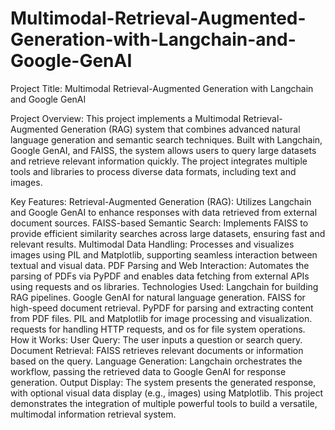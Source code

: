 # Multimodal-Retrieval-Augmented-Generation-with-Langchain-and-Google-GenAI

Project Title:
Multimodal Retrieval-Augmented Generation with Langchain and Google GenAI

Project Overview:
This project implements a Multimodal Retrieval-Augmented Generation (RAG) system that combines advanced natural language generation and semantic search techniques. Built with Langchain, Google GenAI, and FAISS, the system allows users to query large datasets and retrieve relevant information quickly. The project integrates multiple tools and libraries to process diverse data formats, including text and images.

Key Features:
Retrieval-Augmented Generation (RAG): Utilizes Langchain and Google GenAI to enhance responses with data retrieved from external document sources.
FAISS-based Semantic Search: Implements FAISS to provide efficient similarity searches across large datasets, ensuring fast and relevant results.
Multimodal Data Handling: Processes and visualizes images using PIL and Matplotlib, supporting seamless interaction between textual and visual data.
PDF Parsing and Web Interaction: Automates the parsing of PDFs via PyPDF and enables data fetching from external APIs using requests and os libraries.
Technologies Used:
Langchain for building RAG pipelines.
Google GenAI for natural language generation.
FAISS for high-speed document retrieval.
PyPDF for parsing and extracting content from PDF files.
PIL and Matplotlib for image processing and visualization.
requests for handling HTTP requests, and os for file system operations.
How it Works:
User Query: The user inputs a question or search query.
Document Retrieval: FAISS retrieves relevant documents or information based on the query.
Language Generation: Langchain orchestrates the workflow, passing the retrieved data to Google GenAI for response generation.
Output Display: The system presents the generated response, with optional visual data display (e.g., images) using Matplotlib.
This project demonstrates the integration of multiple powerful tools to build a versatile, multimodal information retrieval system.






